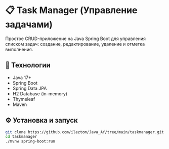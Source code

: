 # 📋 Task Manager (Управление задачами)

Простое CRUD-приложение на Java Spring Boot для управления списком задач: создание, редактирование, удаление и отметка выполнения.

## 🚀 Технологии

- Java 17+
- Spring Boot
- Spring Data JPA
- H2 Database (in-memory)
- Thymeleaf
- Maven

## ⚙️ Установка и запуск

```bash
git clone https://github.com/ileztom/Java_AY/tree/main/taskmanager.git
cd taskmanager
./mvnw spring-boot:run

